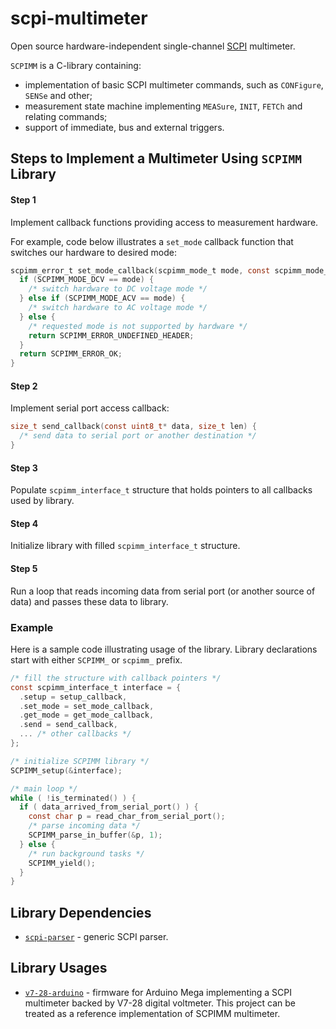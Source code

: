 # scpi-multimeter

Open source hardware-independent single-channel [SCPI](http://en.wikipedia.org/wiki/Standard_Commands_for_Programmable_Instruments) multimeter.

`SCPIMM` is a C-library containing:

* implementation of basic SCPI multimeter commands, such as `CONFigure`, `SENSe` and other;
* measurement state machine implementing `MEASure`, `INIT`, `FETCh` and relating commands;
* support of immediate, bus and external triggers.

## Steps to Implement a Multimeter Using `SCPIMM` Library

#### Step 1

Implement callback functions providing access to measurement hardware.

For example, code below illustrates a `set_mode` callback function that switches our hardware to desired mode:
  
```C
scpimm_error_t set_mode_callback(scpimm_mode_t mode, const scpimm_mode_params_t* params) {
  if (SCPIMM_MODE_DCV == mode) {
	/* switch hardware to DC voltage mode */
  } else if (SCPIMM_MODE_ACV == mode) {
	/* switch hardware to AC voltage mode */
  } else {
	/* requested mode is not supported by hardware */
	return SCPIMM_ERROR_UNDEFINED_HEADER;
  }
  return SCPIMM_ERROR_OK;
}
```

#### Step 2

Implement serial port access callback:

```C
size_t send_callback(const uint8_t* data, size_t len) {
  /* send data to serial port or another destination */
}
```

#### Step 3

Populate `scpimm_interface_t` structure that holds pointers to all callbacks used by library.

#### Step 4

Initialize library with filled `scpimm_interface_t` structure.

#### Step 5

Run a loop that reads incoming data from serial port (or another source of data) and passes these data to library.

### Example

Here is a sample code illustrating usage of the library. Library declarations start with either `SCPIMM_` or `scpimm_` prefix.

```C
/* fill the structure with callback pointers */
const scpimm_interface_t interface = {
  .setup = setup_callback,
  .set_mode = set_mode_callback,
  .get_mode = get_mode_callback,
  .send = send_callback,
  ... /* other callbacks */
};

/* initialize SCPIMM library */
SCPIMM_setup(&interface);

/* main loop */
while ( !is_terminated() ) {
  if ( data_arrived_from_serial_port() ) {
    const char p = read_char_from_serial_port();
    /* parse incoming data */
    SCPIMM_parse_in_buffer(&p, 1);
  } else {
    /* run background tasks */
    SCPIMM_yield();
  }
}
```

## Library Dependencies

* [`scpi-parser`](https://github.com/andrey-nakin/scpi-parser) - generic SCPI parser.

## Library Usages

* [`v7-28-arduino`](https://github.com/andrey-nakin/v7-28-arduino) - firmware for Arduino Mega implementing a SCPI multimeter backed by V7-28 digital voltmeter.
This project can be treated as a reference implementation of SCPIMM multimeter.


